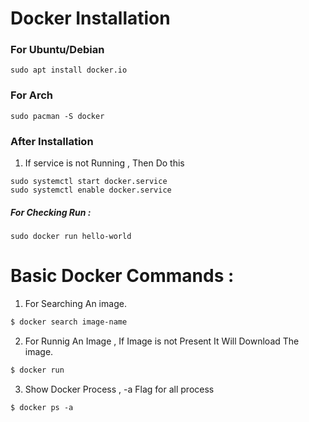 # Docker Installation


### For Ubuntu/Debian
```
sudo apt install docker.io
```
### For Arch 
``
sudo pacman -S docker
``

### After Installation
1. If service is not Running , Then Do this 
```
sudo systemctl start docker.service
sudo systemctl enable docker.service
```
##### For Checking Run :
```
sudo docker run hello-world 
```

# Basic Docker Commands :
1. For Searching An image.
```bash
$ docker search image-name  
```
2. For Runnig An Image , If Image is not Present It Will Download The image.
```bash
$ docker run
```
3. Show Docker Process , -a Flag for all process
```
$ docker ps -a 
```
 
  
